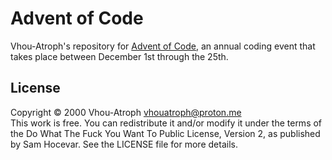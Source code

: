 # Advent of Code

Vhou-Atroph's repository for [Advent of Code](https://adventofcode.com/), an annual coding event that takes place between December 1st through the 25th.

## License

Copyright © 2000 Vhou-Atroph <vhouatroph@proton.me>  
This work is free. You can redistribute it and/or modify it under the
terms of the Do What The Fuck You Want To Public License, Version 2,
as published by Sam Hocevar. See the LICENSE file for more details.
